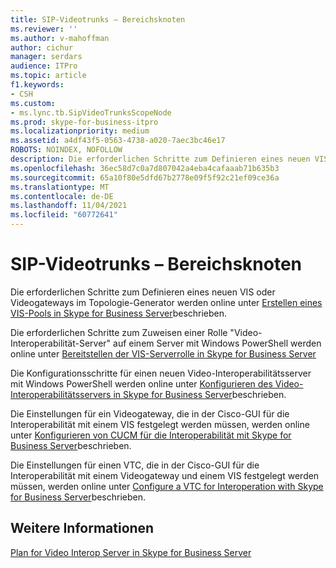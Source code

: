 ```yaml
---
title: SIP-Videotrunks – Bereichsknoten
ms.reviewer: ''
ms.author: v-mahoffman
author: cichur
manager: serdars
audience: ITPro
ms.topic: article
f1.keywords:
- CSH
ms.custom:
- ms.lync.tb.SipVideoTrunksScopeNode
ms.prod: skype-for-business-itpro
ms.localizationpriority: medium
ms.assetid: a4df43f5-0563-4738-a020-7aec3bc46e17
ROBOTS: NOINDEX, NOFOLLOW
description: Die erforderlichen Schritte zum Definieren eines neuen VIS oder Videogateways im Topologie-Generator werden online unter Erstellen eines VIS-Pools in Skype for Business Server beschrieben.
ms.openlocfilehash: 36ec58d7c0a7d807042a4eba4cafaaab71b635b3
ms.sourcegitcommit: 65a10f80e5dfd67b2778e09f5f92c21ef09ce36a
ms.translationtype: MT
ms.contentlocale: de-DE
ms.lasthandoff: 11/04/2021
ms.locfileid: "60772641"
---
```

# <a name="sip-video-trunks-scope-node"></a>SIP-Videotrunks – Bereichsknoten
 
Die erforderlichen Schritte zum Definieren eines neuen VIS oder Videogateways im Topologie-Generator werden online unter [Erstellen eines VIS-Pools in Skype for Business Server](../../../deploy/deploy-video-interop-server/create-a-vis-pool.md)beschrieben.
  
Die erforderlichen Schritte zum Zuweisen einer Rolle "Video-Interoperabilität-Server" auf einem Server mit Windows PowerShell werden online unter [Bereitstellen der VIS-Serverrolle in Skype for Business Server](../../../deploy/deploy-video-interop-server/deploy-the-vis-server-role.md)
  
Die Konfigurationsschritte für einen neuen Video-Interoperabilitätsserver mit Windows PowerShell werden online unter [Konfigurieren des Video-Interoperabilitätsservers in Skype for Business Server](../../../deploy/deploy-video-interop-server/configure-the-vis.md)beschrieben.
  
 Die Einstellungen für ein Videogateway, die in der Cisco-GUI für die Interoperabilität mit einem VIS festgelegt werden müssen, werden online unter [Konfigurieren von CUCM für die Interoperabilität mit Skype for Business Server](../../../deploy/deploy-video-interop-server/configure-cucm-for-interoperation.md)beschrieben.
  
 Die Einstellungen für einen VTC, die in der Cisco-GUI für die Interoperabilität mit einem Videogateway und einem VIS festgelegt werden müssen, werden online unter [Configure a VTC for Interoperation with Skype for Business Server](../../../deploy/deploy-video-interop-server/configure-a-vtc-for-interoperation.md)beschrieben.
  
## <a name="see-also"></a>Weitere Informationen

[Plan for Video Interop Server in Skype for Business Server](../../../plan-your-deployment/video-interop-server.md)
